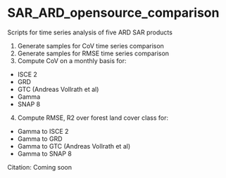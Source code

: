 # SAR_ARD_opensource_comparison

Scripts for time series analysis of five ARD SAR products 

1. Generate samples for CoV time series comparison
2. Generate samples for RMSE time series comparison
3. Compute CoV on a monthly basis for:
- ISCE 2
- GRD
- GTC (Andreas Vollrath et al)
- Gamma
- SNAP 8
4. Compute RMSE, R2 over forest land cover class for:
- Gamma to ISCE 2
- Gamma to GRD
- Gamma to GTC (Andreas Vollrath et al)
- Gamma to SNAP 8

Citation: Coming soon
